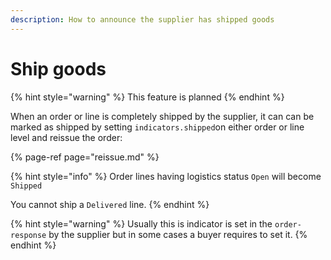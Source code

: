 ```yaml
---
description: How to announce the supplier has shipped goods
---
```


# Ship goods

{% hint style="warning" %}
This feature is planned
{% endhint %}

When an order or line is completely shipped by the supplier, it can can be marked as shipped by setting `indicators.shipped`on either order or line level and reissue the order:

{% page-ref page="reissue.md" %}

{% hint style="info" %}
Order lines having logistics status `Open` will become `Shipped`

You cannot ship a `Delivered` line.
{% endhint %}

{% hint style="warning" %}
Usually this is indicator is set in the `order-response` by the supplier but in some cases a buyer requires to set it.
{% endhint %}



